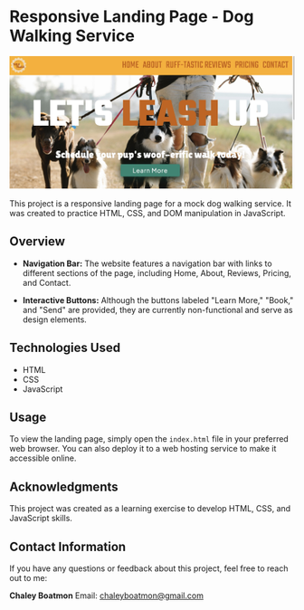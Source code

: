 # Responsive Landing Page - Dog Walking Service
![Dog Walking Service Landing Page](preview.jpeg)

This project is a responsive landing page for a mock dog walking service. It was created to practice HTML, CSS, and DOM manipulation in JavaScript.

## Overview

- **Navigation Bar:** The website features a navigation bar with links to different sections of the page, including Home, About, Reviews, Pricing, and Contact.

- **Interactive Buttons:** Although the buttons labeled "Learn More," "Book," and "Send" are provided, they are currently non-functional and serve as design elements.

## Technologies Used

- HTML
- CSS
- JavaScript

## Usage

To view the landing page, simply open the `index.html` file in your preferred web browser. You can also deploy it to a web hosting service to make it accessible online.

## Acknowledgments

This project was created as a learning exercise to develop HTML, CSS, and JavaScript skills.

## Contact Information

If you have any questions or feedback about this project, feel free to reach out to me:

**Chaley Boatmon**
  Email: chaleyboatmon@gmail.com